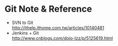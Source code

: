 # Git Note & Reference
- SVN to Git <br>
http://ithelp.ithome.com.tw/articles/10140481
- Jenkins + Git <br>
http://www.cnblogs.com/dojo-lzz/p/5125619.html
